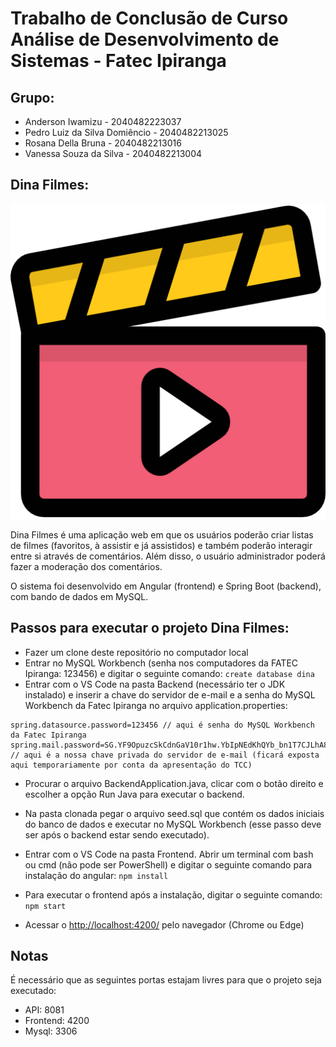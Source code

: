 # Trabalho de Conclusão de Curso Análise de Desenvolvimento de Sistemas - Fatec Ipiranga

## Grupo:

* Anderson Iwamizu - 2040482223037
* Pedro Luiz da Silva Domiêncio - 2040482213025
* Rosana Della Bruna - 2040482213016
* Vanessa Souza da Silva - 2040482213004


## Dina Filmes:

![Logo da Dina Filmes.](./imagens/logo.png "Logo da Dina Filmes.")

Dina Filmes é uma aplicação web em que os usuários poderão criar listas de filmes (favoritos, à assistir e já assistidos) e também poderão interagir entre si através de comentários. Além disso, o usuário administrador poderá fazer a moderação dos comentários. 

O sistema foi desenvolvido em Angular (frontend) e Spring Boot (backend), com bando de dados em MySQL.

## Passos para executar o projeto Dina Filmes:

* Fazer um clone deste repositório no computador local
* Entrar no MySQL Workbench (senha nos computadores da FATEC Ipiranga: 123456) e digitar o seguinte comando:
`create database dina`
* Entrar com o VS Code na pasta Backend (necessário ter o JDK instalado) e inserir a chave do servidor de e-mail e a senha do MySQL Workbench da Fatec Ipiranga no arquivo application.properties:
```
spring.datasource.password=123456 // aqui é senha do MySQL Workbench da Fatec Ipiranga
spring.mail.password=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 // aqui é a nossa chave privada do servidor de e-mail (ficará exposta aqui temporariamente por conta da apresentação do TCC)
``` 
* Procurar o arquivo BackendApplication.java, clicar com o botão direito e escolher a opção Run Java para executar o backend.
* Na pasta clonada pegar o arquivo seed.sql que contém os dados iniciais do banco de dados e executar no MySQL Workbench (esse passo deve ser após o backend estar sendo executado).
* Entrar com o VS Code na pasta Frontend. Abrir um terminal com bash ou cmd (não pode ser PowerShell) e digitar o seguinte comando para instalação do angular:
`npm install`
* Para executar o frontend após a instalação, digitar o seguinte comando:
`npm start`

* Acessar o [http://localhost:4200/](http://localhost:4200/) pelo navegador (Chrome ou Edge)

## Notas

É necessário que as seguintes portas estajam livres para que o projeto seja executado:

* API: 8081
* Frontend: 4200
* Mysql: 3306
